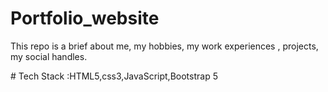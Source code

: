 # Portfolio_website
<p>This repo is a brief about me, my hobbies, my work experiences , projects, my social handles.<p/>
# Tech Stack :HTML5,css3,JavaScript,Bootstrap 5  

